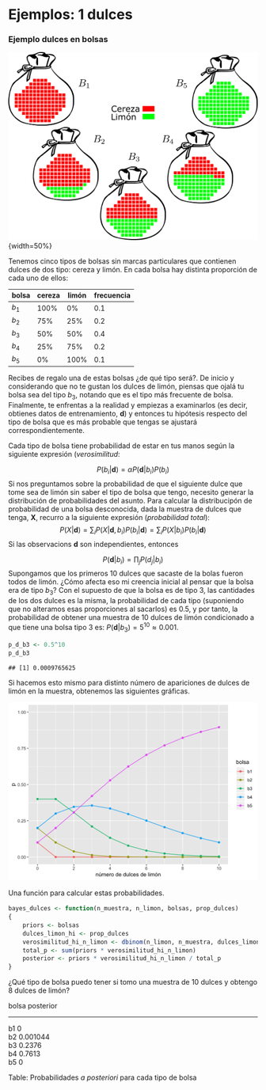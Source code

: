 # Ejemplos: 1 dulces




### Ejemplo dulces en bolsas

![](./imagenes/bolsas.png){width=50%}

Tenemos cinco tipos de bolsas sin marcas particulares que contienen dulces de dos tipo: cereza y limón. En cada bolsa hay distinta proporción de cada uno de ellos:

|bolsa     | cereza |  limón |frecuencia |
|----------|--------|--------|-----------|
|$b_1$     |  100%  |   0%   |    0.1    |
|$b_2$     |   75%  |  25%   |    0.2    |
|$b_3$     |   50%  |  50%   |    0.4    |
|$b_4$     |   25%  |  75%   |    0.2    |
|$b_5$     |    0%  | 100%   |    0.1    |

Recibes de regalo una de estas bolsas ¿de qué tipo será?. De inicio y considerando que no te gustan los dulces de limón, piensas que ojalá tu bolsa sea del tipo $b_3$, notando que es el tipo más frecuente de bolsa. Finalmente, te enfrentas a la realidad y empiezas a examinarlos (es decir, obtienes datos de entrenamiento, $\textbf{d}$) y entonces tu hipótesis respecto del tipo de bolsa que es más probable que tengas se ajustará correspondientemente.

Cada tipo de bolsa tiene probabilidad de estar en tus manos según la siguiente expresión (_verosimilitud_:

$$
P(b_i|\textbf{d}) = \alpha P(\textbf{d}|b_i) P(b_i)
$$
Si nos preguntamos sobre la probabilidad de que el siguiente dulce que tome sea de limón sin saber el tipo de bolsa que tengo, necesito generar la distribución de probabilidades del asunto. Para calcular la distribucipón de probabilidad de una bolsa desconocida, dada la muestra de dulces que tenga, $\textbf{X}$, recurro a la siguiente expresión (_probabilidad total_):
$$
P(X|\textbf{d}) = \sum_{i} P(X|\textbf{d}, b_i) P(b_i|\textbf{d}) = \sum_{i} P(X|b_i)P(b_i|\textbf{d})
$$
Si las observacions $\textbf{d}$ son independientes, entonces

$$
P(\textbf{d}|b_i) = \prod_j P(d_j|b_i)
$$
Supongamos que los primeros 10 dulces que sacaste de la bolas fueron todos de limón. ¿Cómo afecta eso mi creencia inicial al pensar que la bolsa era de tipo $b_3$? Con el supuesto de que la bolsa es de tipo 3, las cantidades de los dos dulces es la misma, la probabilidad de cada tipo (suponiendo que no alteramos esas proporciones al sacarlos) es 0.5, y por tanto, la probabilidad de obtener una muestra de 10 dulces de limón condicionado a que tiene una bolsa tipo 3 es: $P(\textbf{d}|b_3) = 5^{10} \approx 0.001$.



```r
p_d_b3 <- 0.5^10
p_d_b3
```

```
## [1] 0.0009765625
```

Si hacemos esto mismo para distinto número de apariciones de dulces de limón en la muestra, obtenemos las siguientes gráficas.

<img src="30_dulces_files/figure-html/unnamed-chunk-2-1.png" width="672" />

Una función para calcular estas probabilidades.


```r
bayes_dulces <- function(n_muestra, n_limon, bolsas, prop_dulces)
{
    priors <- bolsas
    dulces_limon_hi <- prop_dulces
    verosimilitud_hi_n_limon <- dbinom(n_limon, n_muestra, dulces_limon_hi)
    total_p <- sum(priors * verosimilitud_hi_n_limon)
    posterior <- priors * verosimilitud_hi_n_limon / total_p
}
```

¿Qué tipo de bolsa puedo tener si tomo una muestra de 10 dulces y obtengo 8 dulces de limón?
 

 bolsa   posterior 
------- -----------
  b1         0     
  b2     0.001044  
  b3      0.2376   
  b4      0.7613   
  b5         0     

Table: Probabilidades _a posteriori_ para cada tipo de bolsa

